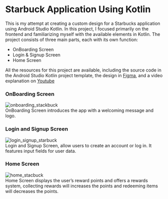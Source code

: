 # Starbuck Application Using Kotlin

This is my attempt at creating a custom design for a Starbucks application using Android Studio Kotlin. In this project, I focused primarily on the frontend and familiarizing myself with the available elements in Kotlin. The project consists of three main parts, each with its own function:
- OnBoarding Screen
- Login & Signup Screen
- Home Screen

All the resources for this project are available, including the source code in the Android Studio Kotlin project template, the design in [Figma](https://www.figma.com/design/aKgU6vWej1HCwDskm2ekci/EAS-PPB?node-id=7033-352&t=T7rB8YSomZKVmtSs-1), and a video explanation on [Youtube](https://youtu.be/ApVWVRw11HU?si=KXIetybhQ2xXdGTT)

### OnBoarding Screen
![onboarding_stackbuck](https://github.com/user-attachments/assets/cfcc6325-81f3-4eb5-a3ff-040401a8ec7a)
<br>OnBoarding Screen introduces the app with a welcoming message and logo. 

### Login and Signup Screen
![login_signup_starbuck](https://github.com/user-attachments/assets/21d32b80-a6b6-44f1-b76d-ec0d023d7f31)
<br>Login and Signup Screen, allow users to create an account or log in. It features input fields for user data.  

### Home Screen
![home_stacbuck](https://github.com/user-attachments/assets/ce9ad652-1a3d-4245-9ddf-f86b893fbf94)
<br>Home Screen displays the user’s reward points and offers a rewards system, collecting rewards will increases the points and redeeming items will decreases the points. 
